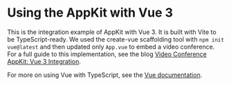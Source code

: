 # Using the AppKit with Vue 3

This is the integration example of AppKit with Vue 3. It is built with Vite to be TypeScript-ready. We used the create-vue scaffolding tool with `npm init vue@latest` and then updated only `App.vue` to embed a video conference. For a full guide to this implementation, see the blog [Video Conference AppKit: Vue 3 Integration](https://signalwire.com/blogs/developers/video-conference-appkit-with-vue-3).

For more on using Vue with TypeScript, see the [Vue documentation](https://vuejs.org/guide/typescript/overview.html).
